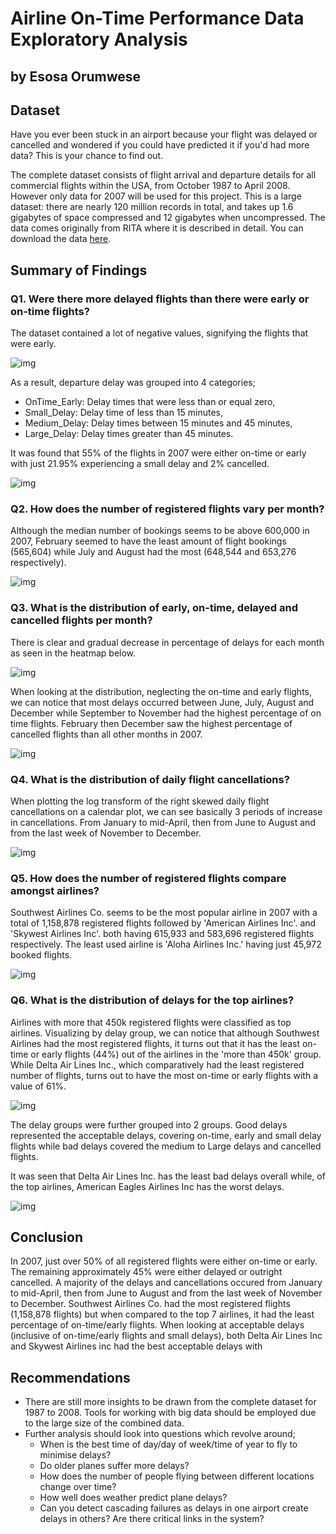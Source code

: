 # Airline On-Time Performance Data Exploratory Analysis
## by Esosa Orumwese

## Dataset
Have you ever been stuck in an airport because your flight was delayed or cancelled and wondered if you could have predicted it if you'd had more data? This is your chance to find out. 

The complete dataset consists of flight arrival and departure details for all commercial flights within the USA, from October 1987 to April 2008. However only data for 2007 will be used for this project. This is a large dataset: there are nearly 120 million records in total, and takes up 1.6 gigabytes of space compressed and 12 gigabytes when uncompressed. The data comes originally from RITA where it is described in detail. You can download the data [here](https://dataverse.harvard.edu/dataset.xhtml?persistentId=doi:10.7910/DVN/HG7NV7).


## Summary of Findings
### Q1. Were there more delayed flights than there were early or on-time flights?
The dataset contained a lot of negative values, signifying the flights that were early.

![img](figures/hist_flight_delay_minus25_to_30.png)

As a result, departure delay was grouped into 4 categories;
* OnTime_Early: Delay times that were less than or equal zero,
* Small_Delay: Delay time of less than 15 minutes,
* Medium_Delay: Delay times between 15 minutes and 45 minutes,
* Large_Delay: Delay times greater than 45 minutes.

It was found that 55% of the flights in 2007 were either on-time or early with just 21.95% experiencing a small delay and 2% cancelled.

![img](figures/flight_result_barchart.png)

### Q2. How does the number of registered flights vary per month?
Although the median number of bookings seems to be above 600,000 in 2007, February seemed to have the least amount of flight bookings (565,604) while July and August had the most (648,544 and 653,276 respectively).

![img](figures/no_of_booked_flights_per_month.png)

### Q3. What is the distribution of early, on-time, delayed and cancelled flights per month?
There is clear and gradual decrease in percentage of delays for each month as seen in the heatmap below. 

![img](figures/pct_of_DelayGroup_month.png)

When looking at the distribution, neglecting the on-time and early flights, we can notice that most delays occurred between June, July, August and December while September to November had the highest percentage of on time flights. February then December saw the highest percentage of cancelled flights than all other months in 2007.

![img](figures/pct_of_DelayGroup_month_except_OnTime.png)

### Q4. What is the distribution of daily flight cancellations?
When plotting the log transform of the right skewed daily flight cancellations on a calendar plot, we can see basically 3 periods of increase in cancellations. From January to mid-April, then from June to August and from the last week of November to December.

![img](figures/calplot_log_daily_flight_cancellations.png)

### Q5. How does the number of registered flights compare amongst airlines?
Southwest Airlines Co. seems to be the most popular airline in 2007 with a total of 1,158,878 registered flights followed by 'American Airlines Inc'. and 'Skywest Airlines Inc'. both having 615,933 and 583,696 registered flights respectively. The least used airline is 'Aloha Airlines Inc.' having just 45,972 booked flights.

![img](figures/registered_flights_per_airline.png)

### Q6. What is the distribution of delays for the top airlines?
Airlines with more that 450k registered flights were classified as top airlines. Visualizing by delay group, we can notice that although Southwest Airlines had the most registered flights, it turns out that it has the least on-time or early flights (44%) out of the airlines in the 'more than 450k' group. While Delta Air Lines Inc., which comparatively had the least registered number of flights, turns out to have the most on-time or early flights with a value of 61%.

![img](figures/delay_group_for_top_airlines.png)

The delay groups were further grouped into 2 groups. Good delays represented the acceptable delays, covering on-time, early and small delay flights while bad delays covered the medium to Large delays and cancelled flights.

It was seen that Delta Air Lines Inc. has the least bad delays overall while, of the top airlines, American Eagles Airlines Inc has the worst delays.

![img](figures/top_airlines_pct_of_delays.png)

## Conclusion
In 2007, just over 50% of all registered flights were either on-time or early. The remaining approximately 45% were either delayed or outright cancelled. A majority of the delays and cancellations occured from January to mid-April, then from June to August and from the last week of November to December. Southwest Airlines Co. had the most registered flights (1,158,878 flights) but when compared to the top 7 airlines, it had the least percentage of on-time/early flights. When looking at acceptable delays (inclusive of on-time/early flights and small delays), both Delta Air Lines Inc and Skywest Airlines inc had the best acceptable delays with

## Recommendations
* There are still more insights to be drawn from the complete dataset for 1987 to 2008. Tools for working with big data should be employed due to the large size of the combined data.
* Further analysis should look into questions which revolve around;
  * When is the best time of day/day of week/time of year to fly to minimise delays?
  * Do older planes suffer more delays?
  * How does the number of people flying between different locations change over time?
  * How well does weather predict plane delays?
  * Can you detect cascading failures as delays in one airport create delays in others? Are there critical links in the system?